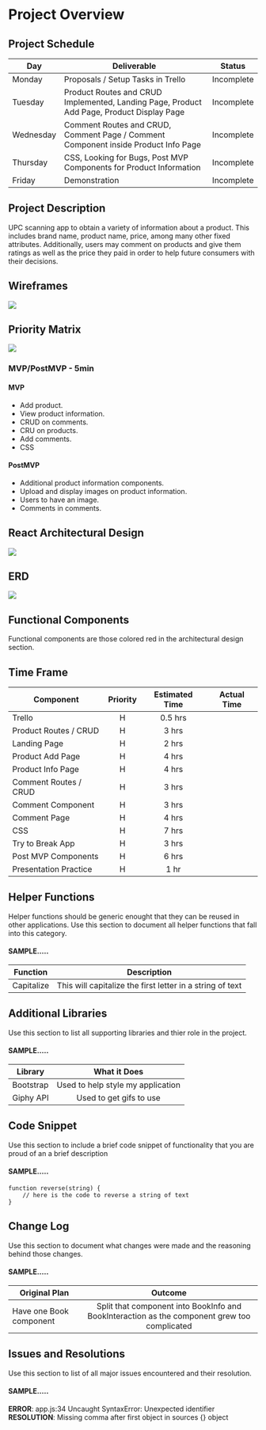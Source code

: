# Project Overview

## Project Schedule

|  Day | Deliverable | Status
|---|---| ---|
|Monday| Proposals / Setup Tasks in Trello | Incomplete
|Tuesday| Product Routes and CRUD Implemented, Landing Page, Product Add Page, Product Display Page | Incomplete
|Wednesday| Comment Routes and CRUD, Comment Page / Comment Component inside Product Info Page | Incomplete
|Thursday| CSS, Looking for Bugs, Post MVP Components for Product Information | Incomplete
|Friday| Demonstration  | Incomplete


## Project Description

UPC scanning app to obtain a variety of information about a product. This includes
brand name, product name, price, among many other fixed attributes. Additionally, users may
comment on products and give them ratings as well as the price they paid in order to help
future consumers with their decisions.

## Wireframes

![](https://res.cloudinary.com/djderutky/image/upload/v1560621340/upc-scanner/wireframes_snaxcn.png)

## Priority Matrix

![](https://res.cloudinary.com/djderutky/image/upload/v1560621347/upc-scanner/priority-matrix_b6b9wz.png)

### MVP/PostMVP - 5min

#### MVP 

- Add product.
- View product information.
- CRUD on comments.
- CRU  on products.
- Add comments.
- CSS

#### PostMVP
- Additional product information components.
- Upload and display images on product information.
- Users to have an image.
- Comments in comments.

## React Architectural Design
![](https://res.cloudinary.com/djderutky/image/upload/v1560711732/upc-scanner/architecture_wphtyi.png)

## ERD
![](https://res.cloudinary.com/djderutky/image/upload/v1560735314/upc-scanner/upc-erd_fursee.png)

## Functional Components
Functional components are those colored red in the architectural design section.

## Time Frame
| Component | Priority | Estimated Time | Actual Time |
| --- | :---: |  :---: | :---: |
| Trello | H | 0.5 hrs | |
| Product Routes / CRUD | H | 3 hrs | |
| Landing Page | H | 2 hrs | |
| Product Add Page | H | 4 hrs | | 
| Product Info Page | H | 4 hrs | |
| Comment Routes / CRUD | H | 3 hrs | |
| Comment Component | H | 3 hrs | |
| Comment Page | H | 4 hrs | |
| CSS | H | 7 hrs | |
| Try to Break App | H | 3 hrs | |
| Post MVP Components | H | 6 hrs | |
| Presentation Practice | H | 1 hr | |

## Helper Functions
Helper functions should be generic enought that they can be reused in other applications. Use this section to document all helper functions that fall into this category.

#### SAMPLE.....
| Function | Description | 
| --- | :---: |  
| Capitalize | This will capitalize the first letter in a string of text | 

## Additional Libraries
 Use this section to list all supporting libraries and thier role in the project. 
 
 #### SAMPLE.....
| Library | What it Does | 
| --- | :---: |  
| Bootstrap | Used to help style my application | 
| Giphy API | Used to get gifs to use | 


## Code Snippet

Use this section to include a brief code snippet of functionality that you are proud of an a brief description  

#### SAMPLE.....
```
function reverse(string) {
	// here is the code to reverse a string of text
}
```

## Change Log
 Use this section to document what changes were made and the reasoning behind those changes.  

#### SAMPLE.....
| Original Plan | Outcome | 
| --- | :---: |  
| Have one Book component | Split that component into BookInfo and BookInteraction as the component grew too complicated | 

## Issues and Resolutions
 Use this section to list of all major issues encountered and their resolution.

#### SAMPLE.....
**ERROR**: app.js:34 Uncaught SyntaxError: Unexpected identifier                                
**RESOLUTION**: Missing comma after first object in sources {} object